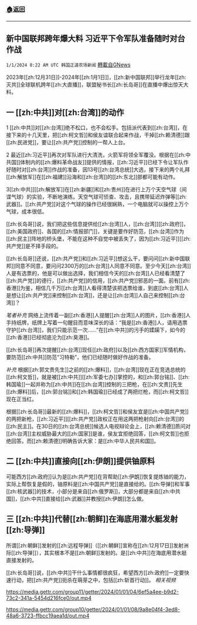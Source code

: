 ###  [:house:返回](README.md)
---


## 新中国联邦跨年爆大料 习近平下令军队准备随时对台作战
`1/1/2024 8:22 AM UTC 韩国正道农场新闻` [轉載自GNews](https://gnews.org/articles/2171897)

2023年[[zh:12月31日]]\-2024年[[zh:1月1日]]，[[zh:新中国联邦]]举行龙年[[zh:灭共]]全球联机跨年[[zh:大直播]]，联盟秘书长[[zh:长岛哥]]在直播中爆出惊天大料。

## 一 [[zh:中共]]对[[zh:台湾]]的动作

1 [[zh:中共]]对[[zh:台湾]]绝不松口，也不会松手。包括派代表到[[zh:台湾]]，在接下来的十几天里，把[[zh:柯文哲]]和侯友谊联合起来作战，干掉[[zh:赖清德]]跟[[zh:民进党]]，要让[[zh:共产党]]控制的一帮人上台。

2 最近[[zh:习近平]]再次对军队进行大清洗，火箭军将领全军覆没。根据在[[zh:中共国]]体制内的[[zh:爆料革命战友]]提供的情报，[[zh:习近平]]已经下令让军队作好随时对[[zh:台湾]]作战的准备，因13号[[zh:台湾总统]]大选，接下来的两个礼拜[[zh:解放军]]在[[zh:福建]]沿海和[[zh:台湾]]的[[zh:东北]]部都可能有动作。

3[[zh:中共]][[zh:解放军]]在[[zh:新疆]]和[[zh:贵州]]在进行上万个天空气球（间谍气球）的实验，不断地演练。天空气球可侦查、攻击，且携带延迟炸弹等[[zh:武器]]。[[zh:共产党]]对这个气球的操作已经很娴熟，一个电脑就可以操控上万个气球，成本很低。

[[zh:长岛哥]]说，我们把这些信息提供给[[zh:台湾]]人，[[zh:台湾]][[zh:政府]]，[[zh:美国政府]]、各国的[[zh:情报部门]]，关键是要作好防范，[[zh:台湾]]作为[[zh:民主]]阵地的桥头堡，不能在这种不自觉中被丢失了，因为[[zh:习近平]][[zh:共产党]]是不择手段的。

[[zh:长岛哥]]还说，[[zh:共产党]]和[[zh:习近平]]想这么干，要问问[[zh:新中国联邦]]同意不同意，要问问2300万的[[zh:台湾]]人同意不同意。至少今天[[zh:台湾]]人是有选票的，他是可以做出选择，我们相信今天的[[zh:台湾]]人已经看清楚了[[zh:共产党]]的德行，[[zh:共产党]]的信用，[[zh:共产党]]邪恶的一面。前有[[zh:香港]]为鉴，相信几千万[[zh:台湾]]人看得清楚该把选票给谁，到底[[zh:台湾]]人是想让[[zh:共产党]]来控制[[zh:台湾]]，还是让[[zh:台湾]]人自己来控制[[zh:台湾]]？

*笔者补充* 网络上流传着一副[[zh:香港]]人提醒[[zh:台湾]]人的图片，[[zh:香港]]人手持纸牌，纸牌上写着一句醒目而意味深长的话：“我是[[zh:香港]]人，请用选票守护[[zh:台湾]]，我们只能示范一次……”在[[zh:中共]]的污手的蹂躏下，如今的[[zh:香港]]已经彻底沦为[[zh:臭港]]。

[[zh:长岛哥]]再次提醒[[zh:台湾]]现任[[zh:政府]]以及[[zh:西方国家]]军情机构，要防范[[zh:中共]]防范“习特勒”，他们已经随时做好作战的准备。

*补充* 根据[[zh:郭文贵先生]]之前的[[zh:爆料]]，[[zh:台湾]]现在正在竞选总统的[[zh:柯文哲]]，就是被[[zh:中共]][[zh:军委七办]]掌控的，和[[zh:郭台铭]]、[[zh:韩国瑜]]一起并称为[[zh:中共]]在[[zh:台湾]]控制的三把枪，在[[zh:文贵]]先生[[zh:爆料]]后，[[zh:郭台铭]]和[[zh:韩国瑜]]已经成了两把烂枪，而[[zh:柯文哲]]现在正当红。

根据[[zh:长岛哥]]最新的[[zh:爆料]]，[[zh:柯文哲]]和侯友宜是[[zh:中国共产党]]的两把新枪，[[zh:习近平]][[zh:共产党]]政权正在用这两把枪射向[[zh:台湾]]的[[zh:民主]]。在30日的[[zh:台湾总统]]候选人电视辩论会上，[[zh:赖清德]]质问对[[zh:台湾]]主权威胁最大的[[zh:国家]]是谁，侯友宜拒绝回答，[[zh:柯文哲]]也拒绝回答。而[[zh:赖清德]]明确告诉大家：是[[zh:中华人民共和国]]。

## 二 [[zh:中共]]直接向[[zh:伊朗]]提供铀原料

可能西方[[zh:政府]]认为是[[zh:共产党]]在背帮助[[zh:伊朗]]恢复提炼铀的能力，实际上帮恢复是假的，铀原料是[[zh:中国共产党]]是直接给的。[[zh:导弹]]和军事[[zh:核武器]]的技术，小部分是来自[[zh:俄罗斯]]，大部分都是来自[[zh:中共国]]，[[zh:中共]]直接给[[zh:武器]]并教授[[zh:伊朗]]怎么做。

## 三 [[zh:中共]]代替[[zh:朝鲜]]在海底用潜水艇发射[[zh:导弹]]

所谓[[zh:朝鲜]]发射的[[zh:远程导弹]]（[[zh:朝鲜]]宣称在[[zh:12月17日]]发射洲际[[zh:导弹]]），其实根本不是[[zh:朝鲜]]发射的。是[[zh:中共]]在海底用潜水艇直接发射的。

[[zh:长岛哥]]说，[[zh:中共]]干什么事情都很疯狂，希望西方[[zh:政府]]一定要快速行动，把[[zh:共产党]]扼杀在萌芽之中，包括[[zh:斩首行动]]。
*相关视频*
 
https://media.gettr.com/group11/getter/2024/01/01/04/6ef5a4ee-b9d2-73c2-341a-5454d216fce0/out.mp4

https://media.gettr.com/group10/getter/2024/01/01/08/9a8e04f4-3ed8-48a6-3723-ffbcc19aea1d/out.mp4



